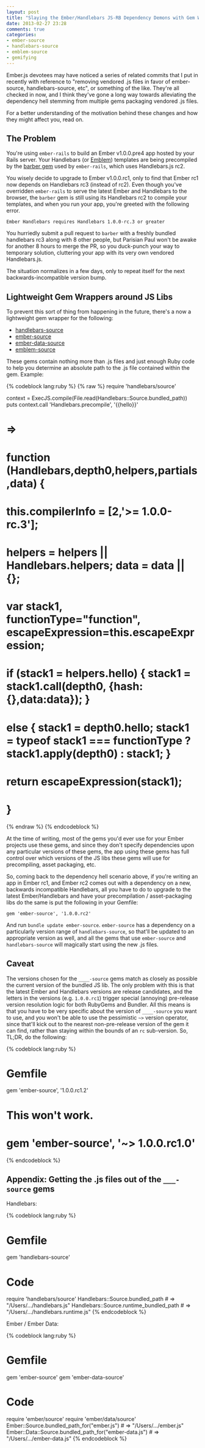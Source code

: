 ```yaml
---
layout: post
title: "Slaying the Ember/Handlebars JS-RB Dependency Demons with Gem Wrappers"
date: 2013-02-27 23:28
comments: true
categories: 
- ember-source
- handlebars-source
- emblem-source
- gemifying
---
```


Ember.js devotees may have noticed a series of related commits that I
put in recently with reference to "removing vendored .js files in favor
of ember-source, handlebars-source, etc", or something of the like.
They're all checked in now, and I think they've gone a long way towards
alleviating the dependency hell stemming from multiple gems packaging
vendored .js files. 

For a better understanding of the motivation behind these
changes and how they might affect you, read on.

<!--more-->

## The Problem

You're using `ember-rails` to build an Ember v1.0.0.pre4 app hosted by your Rails
server. Your Handlebars (or [Emblem](http://emblemjs.com)) templates are
being precompiled by the [barber gem](https://github.com/tchak/barber)
used by `ember-rails`, which uses Handlebars.js rc2.

You wisely decide to upgrade to Ember v1.0.0.rc1, only to find that
Ember rc1 now depends on Handlebars rc3 (instead of rc2). Even though
you've overridden `ember-rails` to serve the latest Ember and Handlebars
to the browser, the `barber` gem is still using its Handlebars rc2 to
compile your templates, and when you run your app, you're greeted with
the following error.

```
Ember Handlebars requires Handlebars 1.0.0-rc.3 or greater
```

You hurriedly submit a pull request to `barber` with a freshly bundled
handlebars rc3 along with 8 other people, but Parisian Paul won't be 
awake for another 8 hours to merge the PR, so you duck-punch your way to
temporary solution, cluttering your app with its very own vendored
Handlebars.js.  

The situation normalizes in a few days, only to repeat itself for the
next backwards-incompatible version bump. 

## Lightweight Gem Wrappers around JS Libs

To prevent this sort of thing from happening in the future, there's a
now a lightweight gem wrapper for the following:

- [handlebars-source](https://rubygems.org/gems/handlebars-source)
- [ember-source](https://rubygems.org/gems/ember-source)
- [ember-data-source](https://rubygems.org/gems/ember-data-source)
- [emblem-source](https://rubygems.org/gems/emblem-source)

These gems contain nothing more than .js files and just enough Ruby code
to help you determine an absolute path to the .js file contained within
the gem. Example:

{% codeblock lang:ruby %}
{% raw %}
require 'handlebars/source'

context = ExecJS.compile(File.read(Handlebars::Source.bundled_path))
puts context.call 'Handlebars.precompile', '{{hello}}'

# =>
# function (Handlebars,depth0,helpers,partials,data) {
#   this.compilerInfo = [2,'>= 1.0.0-rc.3'];
#   helpers = helpers || Handlebars.helpers; data = data || {};
#   var stack1, functionType="function", escapeExpression=this.escapeExpression;
# 
#   if (stack1 = helpers.hello) { stack1 = stack1.call(depth0, {hash:{},data:data}); }
#   else { stack1 = depth0.hello; stack1 = typeof stack1 === functionType ? stack1.apply(depth0) : stack1; }
#   return escapeExpression(stack1);
#   }
{% endraw %}
{% endcodeblock %}

At the time of writing, most of the gems you'd ever use for your Ember
projects use these gems, and since they don't specify dependencies upon
any particular versions of these gems, the app using these gems has full
control over which versions of the JS libs these gems will use for
precompiling, asset packaging, etc. 

So, coming back to the dependency hell scenario above, if you're writing
an app in Ember rc1, and Ember rc2 comes out with a dependency on a
new, backwards incompatible Handlebars, all you have to do to upgrade to
the latest Ember/Handlebars and have your precompilation /
asset-packaging libs do the same is put the following in your Gemfile:

```
gem 'ember-source', '1.0.0.rc2'
```

And run `bundle update ember-source`. `ember-source` has a dependency on
a particularly version range of `handlebars-source`, so that'll be
updated to an appropriate version as well, and all the gems that use
`ember-source` and `handlebars-source` will magically start using the
new .js files. 

## Caveat

The versions chosen for the `____-source` gems match as closely as possible
the current version of the bundled JS lib. The only problem with this is
that the latest Ember and Handlebars versions are release candidates,
and the letters in the versions (e.g. `1.0.0.rc1`) trigger special
(annoying) pre-release version resolution logic for both RubyGems and
Bundler.  All this means is that you have to be very specific about 
the version of `____-source` you want to use, and you won't be able to
use the pessimistic `~>` version operator, since that'll kick out to the
nearest non-pre-release version of the gem it can find, rather than
staying within the bounds of an `rc` sub-version. So, TL;DR, do the
following:

{% codeblock lang:ruby %}
# Gemfile
gem 'ember-source', '1.0.0.rc1.2'

# This won't work.
# gem 'ember-source', '~> 1.0.0.rc1.0'
{% endcodeblock %}

## Appendix: Getting the .js files out of the `___-source` gems

Handlebars:

{% codeblock lang:ruby %}
# Gemfile
gem 'handlebars-source'

# Code
require 'handlebars/source'
Handlebars::Source.bundled_path # => "/Users/.../handlebars.js"
Handlebars::Source.runtime_bundled_path # => "/Users/.../handlebars.runtime.js"
{% endcodeblock %}

Ember / Ember Data:

{% codeblock lang:ruby %}
# Gemfile
gem 'ember-source'
gem 'ember-data-source'

# Code
require 'ember/source'
require 'ember/data/source'
Ember::Source.bundled_path_for("ember.js") # => "/Users/.../ember.js"
Ember::Data::Source.bundled_path_for("ember-data.js") # => "/Users/.../ember-data.js"
{% endcodeblock %}






